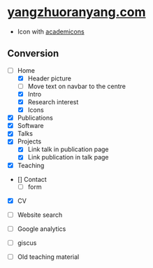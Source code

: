 # [yangzhuoranyang.com](https://yangzhuoranyang.com)


- Icon with [academicons](http://blog.schochastics.net/post/academicons-my-first-quarto-extension/)

## Conversion

- [ ] Home
   - [x] Header picture
   - [ ] Move text on navbar to the centre
   - [x] Intro
   - [x] Research interest
   - [x] Icons
- [x] Publications
- [x] Software
- [x] Talks
- [x] Projects
   - [x] Link talk in publication page
   - [x] Link publication in talk page
- [x] Teaching
- [] Contact
   - [ ] form
- [x] CV
- [ ] Website search
- [ ] Google analytics
- [ ] giscus
- [ ] Old teaching material

